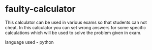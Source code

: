 # faulty-calculator
This calculator can be used in various exams so that students can not cheat. In this calculator you can set wrong answers for some specific calculations which will be used to solve the problem given in exam.

language used - python
